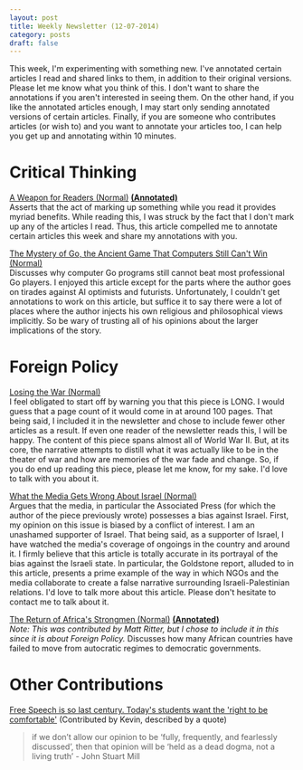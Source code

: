 ```yaml
---
layout: post
title: Weekly Newsletter (12-07-2014)
category: posts
draft: false
---
```

This week, I'm experimenting with something new.
I've annotated certain articles I read and shared links
to them, in addition to their original versions.
Please let me know what you think of this. I don't want to
share the annotations if you aren't interested in seeing them. On the
other hand, if you like the annotated articles enough, I may start
only sending annotated versions of certain articles. Finally, if you are
someone who contributes articles (or wish to) and you want to annotate your
articles too, I can help you get up and annotating within 10 minutes.

# Critical Thinking
[A Weapon for Readers (Normal)](http://www.nybooks.com/blogs/nyrblog/2014/dec/03/weapon-for-readers/)
**[(Annotated)](https://diigo.com/074oyv)**  
Asserts that the act of marking up something while you read it provides
myriad benefits. While reading this, I was struck by the
fact that I don't mark up any of the articles I read. Thus, this article
compelled me to annotate certain articles this week and share my
annotations with you.

[The Mystery of Go, the Ancient Game That Computers Still Can't Win
(Normal)](http://www.wired.com/2014/05/the-world-of-computer-go/#)  
Discusses why computer Go programs still cannot beat most professional
Go players. I enjoyed this article except for the parts where the author
goes on tirades against AI optimists and futurists. Unfortunately, I
couldn't get annotations to work on this article, but suffice it to say
there were a lot of places where the author injects
his own religious and philosophical views implicitly. So be wary of
trusting all of his opinions about the larger implications of the story.
# Foreign Policy
[Losing the War (Normal)](http://www.leesandlin.com/articles/LosingTheWar.htm)  
I feel obligated to start off by warning you that this piece is LONG. I
would guess that a page count of it would come in at around 100 pages.
That being said, I included it in the newsletter and chose to include
fewer other articles as a result. If even one reader of the newsletter reads this, I
will be happy. The content of this piece spans almost all of World War
II. But, at its core, the narrative attempts to distill what it was
actually like to be in the theater of war and how are memories of the
war fade and change. So, if you do end up reading this piece, please let me
know, for my sake. I'd love to talk with you about it.

[What the Media Gets Wrong About Israel (Normal)](http://www.theatlantic.com/international/archive/2014/11/how-the-media-makes-the-israel-story/383262/)  
Argues that the media, in particular the Associated Press (for which the
author of the piece previously wrote) possesses a bias against Israel.
First, my opinion on this issue is biased by a conflict of interest. I
am an unashamed supporter of Israel. That being said, as a supporter of
Israel, I have watched the media's coverage of ongoings in the country
and around it. I firmly believe that this article is totally accurate in
its portrayal of the bias against the Israeli state. In particular, the
Goldstone report, alluded to in this article, presents a prime example
of the way in which NGOs and the media collaborate to create a false
narrative surrounding Israeli-Palestinian relations. I'd love to talk
more about this article. Please don't hesitate to
contact me to talk about it.

[The Return of Africa's Strongmen (Normal)](http://www.wsj.com/articles/the-return-of-africas-strongmen-1417798993) **[(Annotated)](https://diigo.com/074ovt)**  
*Note: This was contributed by Matt Ritter, but I chose to include it in this
since it is about Foreign Policy.*
Discusses how many African countries have failed to move from autocratic
regimes to democratic governments.

# Other Contributions
[Free Speech is so last century. Today's students want the 'right to be comfortable'](http://www.spectator.co.uk/features/9376232/free-speech-is-so-last-century-todays-students-want-the-right-to-be-comfortable/) (Contributed by Kevin, described by a quote)  
> if we don’t allow our opinion to be ‘fully, frequently, and fearlessly discussed’, then that opinion will be ‘held as a dead dogma, not a living truth’ - John Stuart Mill
